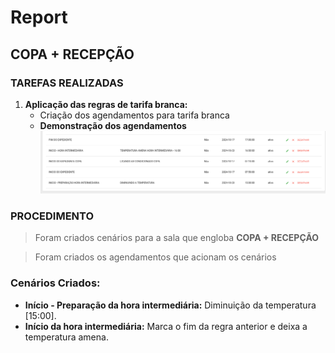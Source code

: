 # Report
## COPA + RECEPÇÃO

### TAREFAS REALIZADAS
1. **Aplicação das regras de tarifa branca:**
    - Criação dos agendamentos para tarifa branca
    - **Demonstração dos agendamentos**
    ![agendamento](/assets/IAF/reports/23-10-2024/1.png)

### PROCEDIMENTO
> Foram criados cenários para a sala que engloba **COPA + RECEPÇÃO**

> Foram criados os agendamentos que acionam os cenários

### **Cenários Criados:** 
- **Início - Preparação da hora intermediária:** Diminuição da temperatura [15:00].
- **Início da hora intermediária:** Marca o fim da regra anterior e deixa a temperatura amena.